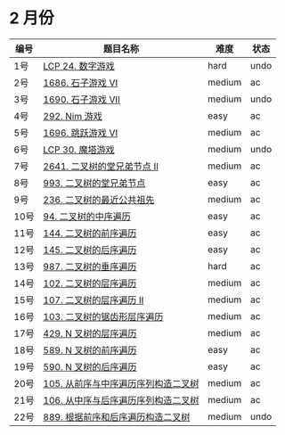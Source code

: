# 2 月份

**编号**|**题目名称**|**难度**|**状态**
--------|------------|--------|--------
1号|[LCP 24. 数字游戏](./第1题%20LCP%2024.%20数字游戏)|hard|undo
2号|[1686. 石子游戏 VI](./第2题%201686.%20石子游戏%20VI)|medium|ac
3号|[1690. 石子游戏 VII](./第3题%201690.%20石子游戏%20VII)|medium|undo
4号|[292. Nim 游戏](./第4题%20292.%20Nim%20游戏)|easy|ac
5号|[1696. 跳跃游戏 VI](./第5题%201696.%20跳跃游戏%20VI)|medium|ac
6号|[LCP 30. 魔塔游戏](./第6题%20LCP%2030.%20魔塔游戏)|medium|undo
7号|[2641. 二叉树的堂兄弟节点 II](./第7题%202641.%20二叉树的堂兄弟节点%20II)|medium|ac
8号|[993. 二叉树的堂兄弟节点](./第8题%20993.%20二叉树的堂兄弟节点)|easy|ac
9号|[236. 二叉树的最近公共祖先](./第9题%20236.%20二叉树的最近公共祖先)|medium|ac
10号|[94. 二叉树的中序遍历](./第10题%2094.%20二叉树的中序遍历)|easy|ac
11号|[144. 二叉树的前序遍历](./第11题%20144.%20二叉树的中序遍历)|easy|ac
12号|[145. 二叉树的后序遍历](./第12题%20145.%20二叉树的后序遍历)|easy|ac
13号|[987. 二叉树的垂序遍历](./第13题%20987.%20二叉树的垂序遍历)|hard|ac
14号|[102. 二叉树的层序遍历](./第14题%20102.%20二叉树的层序遍历)|medium|ac
15号|[107. 二叉树的层序遍历 II](./第15题%20107.%20二叉树的层序遍历%20II)|medium|ac
16号|[103. 二叉树的锯齿形层序遍历](./第16题%20103.%20二叉树的锯齿形层序遍历)|medium|ac
17号|[429. N 叉树的层序遍历](./第17题%20429.%20N%20叉树的层序遍历)|medium|ac
18号|[589. N 叉树的前序遍历](./第18题%20589.%20N%20叉树的前序遍历)|easy|ac
19号|[590. N 叉树的后序遍历](./第19题%20590.%20N%20叉树的后序遍历)|easy|ac
20号|[105. 从前序与中序遍历序列构造二叉树](./第20题%20105.%20从前序与中序遍历序列构造二叉树)|medium|ac
21号|[106. 从中序与后序遍历序列构造二叉树](./第21题%20106.%20从中序与后序遍历序列构造二叉树)|medium|ac
22号|[889. 根据前序和后序遍历构造二叉树](./第22题%20889.%20根据前序和后序遍历构造二叉树)|medium|undo

